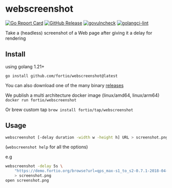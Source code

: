 # webscreenshot

[![Go Report Card](https://goreportcard.com/badge/github.com/fortio/webscreenshot)](https://goreportcard.com/report/github.com/fortio/webscreenshot)
[![GitHub Release](https://img.shields.io/github/release/fortio/webscreenshot.svg?style=flat)](https://github.com/fortio/webscreenshot/releases/)
[![govulncheck](https://img.shields.io/badge/govulncheck-No%20vulnerabilities-success)](https://github.com/fortio/webscreenshot/actions/workflows/gochecks.yml)
[![golangci-lint](https://img.shields.io/badge/golangci%20lint-No%20issue-success)](https://github.com/fortio/webscreenshot/actions/workflows/gochecks.yml)

Take a (headless) screenshot of a Web page after giving it a delay for rendering

## Install

using golang 1.21+

```shell
go install github.com/fortio/webscreenshot@latest
```

You can also download one of the many binary [releases](https://github.com/fortio/webscreenshot/releases)

We publish a multi architecture docker image (linux/amd64, linux/arm64) `docker run fortio/webscreenshot`

Or brew custom tap `brew install fortio/tap/webscreenshot`

## Usage
```bash
webscreenshot [-delay duration -width w -height h] URL > screenshot.png
```
(`webscreenshot help` for all the options)

e.g
```bash
webscreenshot -delay 5s \
    "https://demo.fortio.org/browse?url=qps_max-s1_to_s2-0.7.1-2018-04-05-22-04.json" \
    > screenshot.png
open screenshot.png
```

